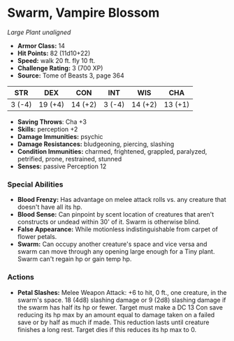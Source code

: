 # Swarm, Vampire Blossom

*Large* *Plant* *unaligned*

- **Armor Class:** 14
- **Hit Points:** 82 (11d10+22)
- **Speed:** walk 20 ft. fly 10 ft.
- **Challenge Rating:** 3 (700 XP)
- **Source:** Tome of Beasts 3, page 364

| STR | DEX | CON | INT | WIS | CHA |
| --- | --- | --- | --- | --- | --- |
| 3 (-4) | 19 (+4) | 14 (+2) | 3 (-4) | 14 (+2) | 13 (+1) |

- **Saving Throws**: Cha +3
- **Skills:** perception +2
- **Damage Immunities:** psychic
- **Damage Resistances:** bludgeoning, piercing, slashing
- **Condition Immunities:** charmed, frightened, grappled, paralyzed, petrified, prone, restrained, stunned
- **Senses:** passive Perception 12

### Special Abilities

- **Blood Frenzy:** Has advantage on melee attack rolls vs. any creature that doesn't have all its hp.
- **Blood Sense:** Can pinpoint by scent location of creatures that aren't constructs or undead within 30' of it. Swarm is otherwise blind.
- **False Appearance:** While motionless indistinguishable from carpet of flower petals.
- **Swarm:** Can occupy another creature's space and vice versa and swarm can move through any opening large enough for a Tiny plant. Swarm can't regain hp or gain temp hp.

### Actions

- **Petal Slashes:** Melee Weapon Attack: +6 to hit, 0 ft., one creature, in the swarm's space. 18 (4d8) slashing damage or 9 (2d8) slashing damage if the swarm has half its hp or fewer. Target must make a DC 13 Con save reducing its hp max by an amount equal to damage taken on a failed save or by half as much if made. This reduction lasts until creature finishes a long rest. Target dies if this reduces its hp max to 0.


